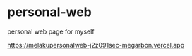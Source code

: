 # personal-web
personal web page for myself

https://melakupersonalweb-j2z091sec-megarbon.vercel.app
